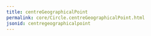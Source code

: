 ```yaml
---
title: centreGeographicalPoint
permalink: core/Circle.centreGeographicalPoint.html
jsonid: centregeographicalpoint
---
```


